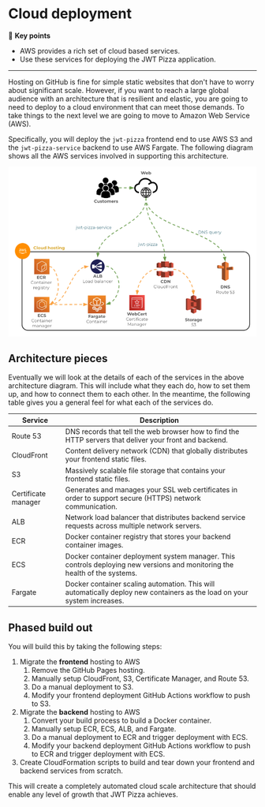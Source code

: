 # Cloud deployment

🔑 **Key points**

- AWS provides a rich set of cloud based services.
- Use these services for deploying the JWT Pizza application.

---

Hosting on GitHub is fine for simple static websites that don't have to worry about significant scale. However, if you want to reach a large global audience with an architecture that is resilient and elastic, you are going to need to deploy to a cloud environment that can meet those demands. To take things to the next level we are going to move to Amazon Web Service (AWS).

Specifically, you will deploy the `jwt-pizza` frontend end to use AWS S3 and the `jwt-pizza-service` backend to use AWS Fargate. The following diagram shows all the AWS services involved in supporting this architecture.

![Cloud deployment](cloudDeployment.png)

## Architecture pieces

Eventually we will look at the details of each of the services in the above architecture diagram. This will include what they each do, how to set them up, and how to connect them to each other. In the meantime, the following table gives you a general feel for what each of the services do.

| Service             | Description                                                                                                                |
| ------------------- | -------------------------------------------------------------------------------------------------------------------------- |
| Route 53            | DNS records that tell the web browser how to find the HTTP servers that deliver your front and backend.                    |
| CloudFront          | Content delivery network (CDN) that globally distributes your frontend static files.                                       |
| S3                  | Massively scalable file storage that contains your frontend static files.                                                  |
| Certificate manager | Generates and manages your SSL web certificates in order to support secure (HTTPS) network communication.                  |
| ALB                 | Network load balancer that distributes backend service requests across multiple network servers.                           |
| ECR                 | Docker container registry that stores your backend container images.                                                       |
| ECS                 | Docker container deployment system manager. This controls deploying new versions and monitoring the health of the systems. |
| Fargate             | Docker container scaling automation. This will automatically deploy new containers as the load on your system increases.   |

## Phased build out

You will build this by taking the following steps:

1. Migrate the **frontend** hosting to AWS
   1. Remove the GitHub Pages hosting.
   1. Manually setup CloudFront, S3, Certificate Manager, and Route 53.
   1. Do a manual deployment to S3.
   1. Modify your frontend deployment GitHub Actions workflow to push to S3.
1. Migrate the **backend** hosting to AWS
   1. Convert your build process to build a Docker container.
   1. Manually setup ECR, ECS, ALB, and Fargate.
   1. Do a manual deployment to ECR and trigger deployment with ECS.
   1. Modify your backend deployment GitHub Actions workflow to push to ECR and trigger deployment with ECS.
1. Create CloudFormation scripts to build and tear down your frontend and backend services from scratch.

This will create a completely automated cloud scale architecture that should enable any level of growth that JWT Pizza achieves.
